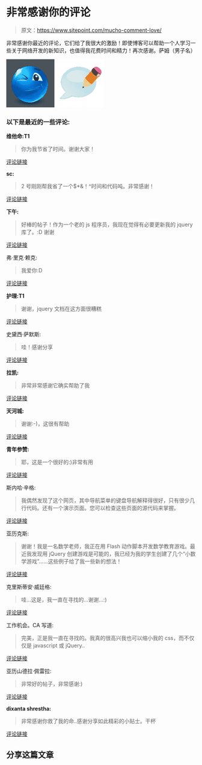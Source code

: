 # 非常感谢你的评论

> 原文：<https://www.sitepoint.com/mucho-comment-love/>

非常感谢你最近的评论，它们给了我很大的激励！即使博客可以帮助一个人学习一些关于网络开发的新知识，也值得我花费时间和精力！再次感谢。萨姆（男子名）

![](img/91eb4c3fbf906dfc1bc1ff473f1bafdd.png "1354148170_128 (17)")
![](img/bc0a2a8436bbe4a625d2b8e3b7272559.png "1354148216_comment_write")


### 以下是最近的一些评论:

**维他命:T1**

> 你为我节省了时间。谢谢大家！

[评论链接](http://www.jquery4u.com/windows/10-jquery-popup-window-image-slider-plugins/#comment-721491625 "Comment Link")

**sc:**

> 2 号刚刚帮我省了一个$*&！^时间和代码吨。非常感谢！

[评论链接](http://www.jquery4u.com/javascript/shorthand-javascript-techniques/#comment-620999146 "Comment Link")

**下午:**

> 好棒的帖子！作为一个老的 js 程序员，我现在觉得有必要更新我的 jquery 库了。:D 谢谢

[评论链接](http://www.jquery4u.com/jquery-functions/on-vs-live-review/#comment-708833571 "Comment Link")

弗·里克·赖克:

> 我爱你:D

[评论链接](http://www.jquery4u.com/javascript/dynamically-load-jquery-library-javascript/#comment-721400847 "Comment Link")

**护理:T1**

> 谢谢，jquery 文档在这方面很糟糕

[评论链接](http://www.jquery4u.com/json/jsonp-examples/#comment-722033251 "Comment Link")

史黛西·萨默斯:

> 哇！感谢分享

[评论链接](http://www.jquery4u.com/mobile/jquery-add-dragtouch-support-ipad/#comment-720241067 "Comment Link")

**拉凯:**

> 非常非常感谢它确实帮助了我

[评论链接](http://www.jquery4u.com/tutorials/jquery-quick-pagination-list-items/#comment-617280804 "Comment Link")

**天河城:**

> 谢谢:-)，这很有帮助

[评论链接](http://www.jquery4u.com/html5-2/html5-desktop-notifications/#comment-714651829 "Comment Link")

**青年参赞:**

> 耶，这是一个很好的:)非常有用

[评论链接](http://jquery4u.com/jquery-functions/delay-sleep-pause-wait/#comment-716473266 "Comment Link")

斯内哈·辛格:

> 我偶然发现了这个网页，其中导航菜单的键盘导航解释得很好，只有很少几行代码。还有一个演示页面。您可以检查这些页面的源代码来掌握。

[评论链接](http://www.jquery4u.com/plugins/15-keyboard-event-plugins/#comment-711609243 "Comment Link")

亚历克斯:

> 谢谢！我是一名数学老师，我正在用 Flash 动作脚本开发数学教育游戏。最近我发现用 jQuery 创建游戏是可能的，我已经为我的学生创建了几个“小数学游戏”……这些例子给了我一些新的想法！

[评论链接](http://www.jquery4u.com/plugins/10-jquery-fun-games/#comment-708494913 "Comment Link")

克里斯蒂安·威廷格:

> 哇…这是，我一直在寻找的…谢谢…:)

[评论链接](http://www.jquery4u.com/mobile/10-jquery-mobile-demo-websites/#comment-706834858 "Comment Link")

工作机会。CA 写道:

> 完美，正是我一直在寻找的。我真的很高兴我也可以缩小我的 css，而不仅仅是 javascript 或 jQuery..

[评论链接](http://www.jquery4u.com/utilities/tips-developing-jquery-notepad/#comment-701750400 "Comment Link")

亚历山德拉·佩雷拉:

> 非常好的帖子，非常感谢:)

[评论链接](http://www.jquery4u.com/json/ajaxjquery-getjson-simple/#comment-689420206 "Comment Link")

**dixanta shrestha:**

> 非常感谢你救了我的命..感谢分享如此精彩的小贴士。干杯

[评论链接](http://www.jquery4u.com/jquery-functions/jquery-each-examples/ "Comment Link")

## 分享这篇文章